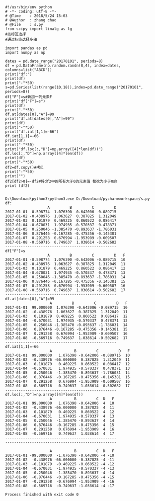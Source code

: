 
    #!/usr/bin/env python
    # -*- coding: utf-8 -*-
    # @Time    : 2018/5/24 15:03
    # @Author  : zhang chao
    # @File    : s.py
    from scipy import linalg as lg
    #按标签选择
    #通过标签选择多轴
    
    import pandas as pd
    import numpy as np
    
    dates = pd.date_range("20170101", periods=8)
    df = pd.DataFrame(np.random.randn(8,4), index=dates, columns=list("ABCD"))
    print("df:")
    print(df)
    print("-"*50)
    s=pd.Series(list(range(10,18)),index=pd.date_range("20170101", periods=8))
    df["F"]=s#新加一列元素F
    print("df["F"]=s")
    print(df)
    print("-"*50)
    df.at[dates[0],"A"]=99
    print("df.at[dates[0],"A"]=99")
    print(df)
    print("-"*50)
    print("df.iat[1,1]=-66")
    df.iat[1,1]=-66
    print(df)
    print("-"*50)
    print("df.loc[:,"D"]=np.array([4]*len(df))")
    df.loc[:,"D"]=np.array([4]*len(df))
    print(df)
    print("-"*50)
    df2=df.copy()#拷贝
    print("-"*50)
    print("")
    df2[df2>0]=-df2#将df2中的所有大于0的元素值 都改为小于0的
    print (df2)
    
    
    D:\Download\python3\python3.exe D:/Download/pycharmworkspace/s.py
    df:
                       A         B         C         D
    2017-01-01 -0.598774  1.076390 -0.642006 -0.089715
    2017-01-02 -0.438976  1.063627  0.387825  1.312049
    2017-01-03  0.101879  0.469225  0.860522  0.086417
    2017-01-04 -0.670031  1.974935 -0.570337  0.478371
    2017-01-05  0.250046 -1.385470 -0.893637 -1.786031
    2017-01-06  0.876446 -0.167285 -0.475356 -0.145381
    2017-01-07  0.291258  0.676994 -1.953909 -0.609507
    2017-01-08 -0.569716  0.749637  1.038614 -0.502682
    --------------------------------------------------
    df["F"]=s
                       A         B         C         D   F
    2017-01-01 -0.598774  1.076390 -0.642006 -0.089715  10
    2017-01-02 -0.438976  1.063627  0.387825  1.312049  11
    2017-01-03  0.101879  0.469225  0.860522  0.086417  12
    2017-01-04 -0.670031  1.974935 -0.570337  0.478371  13
    2017-01-05  0.250046 -1.385470 -0.893637 -1.786031  14
    2017-01-06  0.876446 -0.167285 -0.475356 -0.145381  15
    2017-01-07  0.291258  0.676994 -1.953909 -0.609507  16
    2017-01-08 -0.569716  0.749637  1.038614 -0.502682  17
    --------------------------------------------------
    df.at[dates[0],"A"]=99
                        A         B         C         D   F
    2017-01-01  99.000000  1.076390 -0.642006 -0.089715  10
    2017-01-02  -0.438976  1.063627  0.387825  1.312049  11
    2017-01-03   0.101879  0.469225  0.860522  0.086417  12
    2017-01-04  -0.670031  1.974935 -0.570337  0.478371  13
    2017-01-05   0.250046 -1.385470 -0.893637 -1.786031  14
    2017-01-06   0.876446 -0.167285 -0.475356 -0.145381  15
    2017-01-07   0.291258  0.676994 -1.953909 -0.609507  16
    2017-01-08  -0.569716  0.749637  1.038614 -0.502682  17
    --------------------------------------------------
    df.iat[1,1]=-66
                        A          B         C         D   F
    2017-01-01  99.000000   1.076390 -0.642006 -0.089715  10
    2017-01-02  -0.438976 -66.000000  0.387825  1.312049  11
    2017-01-03   0.101879   0.469225  0.860522  0.086417  12
    2017-01-04  -0.670031   1.974935 -0.570337  0.478371  13
    2017-01-05   0.250046  -1.385470 -0.893637 -1.786031  14
    2017-01-06   0.876446  -0.167285 -0.475356 -0.145381  15
    2017-01-07   0.291258   0.676994 -1.953909 -0.609507  16
    2017-01-08  -0.569716   0.749637  1.038614 -0.502682  17
    --------------------------------------------------
    df.loc[:,"D"]=np.array([4]*len(df))
                        A          B         C  D   F
    2017-01-01  99.000000   1.076390 -0.642006  4  10
    2017-01-02  -0.438976 -66.000000  0.387825  4  11
    2017-01-03   0.101879   0.469225  0.860522  4  12
    2017-01-04  -0.670031   1.974935 -0.570337  4  13
    2017-01-05   0.250046  -1.385470 -0.893637  4  14
    2017-01-06   0.876446  -0.167285 -0.475356  4  15
    2017-01-07   0.291258   0.676994 -1.953909  4  16
    2017-01-08  -0.569716   0.749637  1.038614  4  17
    --------------------------------------------------
    --------------------------------------------------
    
                        A          B         C  D   F
    2017-01-01 -99.000000  -1.076390 -0.642006 -4 -10
    2017-01-02  -0.438976 -66.000000 -0.387825 -4 -11
    2017-01-03  -0.101879  -0.469225 -0.860522 -4 -12
    2017-01-04  -0.670031  -1.974935 -0.570337 -4 -13
    2017-01-05  -0.250046  -1.385470 -0.893637 -4 -14
    2017-01-06  -0.876446  -0.167285 -0.475356 -4 -15
    2017-01-07  -0.291258  -0.676994 -1.953909 -4 -16
    2017-01-08  -0.569716  -0.749637 -1.038614 -4 -17
    
    Process finished with exit code 0

